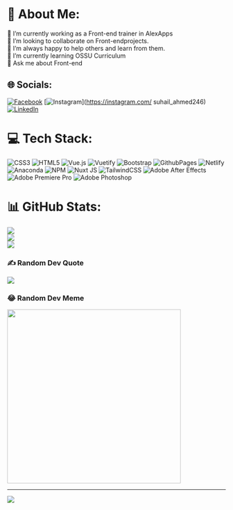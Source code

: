 # 💫 About Me:
🔭 I’m currently working as a Front-end trainer in AlexApps<br>👯 I’m looking to collaborate on Front-endprojects.<br>🤝 I’m always happy to help others and learn from them.<br>🌱 I’m currently learning OSSU Curriculum<br>💬 Ask me about Front-end<br>


## 🌐 Socials:
[![Facebook](https://img.shields.io/badge/Facebook-%231877F2.svg?logo=Facebook&logoColor=white)](profile.php?id=100071937310430) [![Instagram](https://img.shields.io/badge/Instagram-%23E4405F.svg?logo=Instagram&logoColor=white)](https://instagram.com/ suhail_ahmed246) [![LinkedIn](https://img.shields.io/badge/LinkedIn-%230077B5.svg?logo=linkedin&logoColor=white)](https://linkedin.com/in/suhail-ahmed-2b290230b) 

# 💻 Tech Stack:
![CSS3](https://img.shields.io/badge/css3-%231572B6.svg?style=for-the-badge&logo=css3&logoColor=white) ![HTML5](https://img.shields.io/badge/html5-%23E34F26.svg?style=for-the-badge&logo=html5&logoColor=white) ![Vue.js](https://img.shields.io/badge/vue.js-%2335495e.svg?style=for-the-badge&logo=vuedotjs&logoColor=%234FC08D) ![Vuetify](https://img.shields.io/badge/Vuetify-1867C0?style=for-the-badge&logo=vuetify&logoColor=AEDDFF) ![Bootstrap](https://img.shields.io/badge/bootstrap-%238511FA.svg?style=for-the-badge&logo=bootstrap&logoColor=white) ![GithubPages](https://img.shields.io/badge/github%20pages-121013?style=for-the-badge&logo=github&logoColor=white) ![Netlify](https://img.shields.io/badge/netlify-%23000000.svg?style=for-the-badge&logo=netlify&logoColor=#00C7B7) ![Anaconda](https://img.shields.io/badge/Anaconda-%2344A833.svg?style=for-the-badge&logo=anaconda&logoColor=white) ![NPM](https://img.shields.io/badge/NPM-%23CB3837.svg?style=for-the-badge&logo=npm&logoColor=white) ![Nuxt JS](https://img.shields.io/badge/Nuxt-002E3B?style=for-the-badge&logo=nuxt.js&logoColor=#00DC82) ![TailwindCSS](https://img.shields.io/badge/tailwindcss-%2338B2AC.svg?style=for-the-badge&logo=tailwind-css&logoColor=white) ![Adobe After Effects](https://img.shields.io/badge/Adobe%20After%20Effects-9999FF.svg?style=for-the-badge&logo=Adobe%20After%20Effects&logoColor=white) ![Adobe Premiere Pro](https://img.shields.io/badge/Adobe%20Premiere%20Pro-9999FF.svg?style=for-the-badge&logo=Adobe%20Premiere%20Pro&logoColor=white) ![Adobe Photoshop](https://img.shields.io/badge/adobe%20photoshop-%2331A8FF.svg?style=for-the-badge&logo=adobe%20photoshop&logoColor=white)
# 📊 GitHub Stats:
![](https://github-readme-stats.vercel.app/api?username=aboulabed&theme=dark&hide_border=false&include_all_commits=false&count_private=false)<br/>
![](https://github-readme-streak-stats.herokuapp.com/?user=aboulabed&theme=dark&hide_border=false)<br/>
![](https://github-readme-stats.vercel.app/api/top-langs/?username=aboulabed&theme=dark&hide_border=false&include_all_commits=false&count_private=false&layout=compact)

### ✍️ Random Dev Quote
![](https://quotes-github-readme.vercel.app/api?type=horizontal&theme=radical)

### 😂 Random Dev Meme
<img src='https://memer-new.vercel.app/' style="height: 400px;"/>

---
[![](https://visitcount.itsvg.in/api?id=aboulabed&icon=4&color=0)](https://visitcount.itsvg.in)

<!-- Proudly created with GPRM ( https://gprm.itsvg.in ) -->
